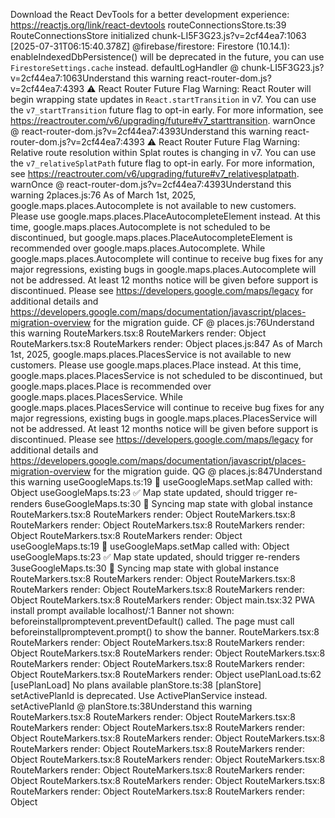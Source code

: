 Download the React DevTools for a better development experience: https://reactjs.org/link/react-devtools
routeConnectionsStore.ts:39 RouteConnectionsStore initialized
chunk-LI5F3G23.js?v=2cf44ea7:1063 [2025-07-31T06:15:40.378Z] @firebase/firestore: Firestore (10.14.1): enableIndexedDbPersistence() will be deprecated in the future, you can use `FirestoreSettings.cache` instead.
defaultLogHandler @ chunk-LI5F3G23.js?v=2cf44ea7:1063Understand this warning
react-router-dom.js?v=2cf44ea7:4393 ⚠️ React Router Future Flag Warning: React Router will begin wrapping state updates in `React.startTransition` in v7. You can use the `v7_startTransition` future flag to opt-in early. For more information, see https://reactrouter.com/v6/upgrading/future#v7_starttransition.
warnOnce @ react-router-dom.js?v=2cf44ea7:4393Understand this warning
react-router-dom.js?v=2cf44ea7:4393 ⚠️ React Router Future Flag Warning: Relative route resolution within Splat routes is changing in v7. You can use the `v7_relativeSplatPath` future flag to opt-in early. For more information, see https://reactrouter.com/v6/upgrading/future#v7_relativesplatpath.
warnOnce @ react-router-dom.js?v=2cf44ea7:4393Understand this warning
2places.js:76 As of March 1st, 2025, google.maps.places.Autocomplete is not available to new customers. Please use google.maps.places.PlaceAutocompleteElement instead. At this time, google.maps.places.Autocomplete is not scheduled to be discontinued, but google.maps.places.PlaceAutocompleteElement is recommended over google.maps.places.Autocomplete. While google.maps.places.Autocomplete will continue to receive bug fixes for any major regressions, existing bugs in google.maps.places.Autocomplete will not be addressed. At least 12 months notice will be given before support is discontinued. Please see https://developers.google.com/maps/legacy for additional details and https://developers.google.com/maps/documentation/javascript/places-migration-overview for the migration guide.
CF @ places.js:76Understand this warning
RouteMarkers.tsx:8 RouteMarkers render: Object
RouteMarkers.tsx:8 RouteMarkers render: Object
places.js:847 As of March 1st, 2025, google.maps.places.PlacesService is not available to new customers. Please use google.maps.places.Place instead. At this time, google.maps.places.PlacesService is not scheduled to be discontinued, but google.maps.places.Place is recommended over google.maps.places.PlacesService. While google.maps.places.PlacesService will continue to receive bug fixes for any major regressions, existing bugs in google.maps.places.PlacesService will not be addressed. At least 12 months notice will be given before support is discontinued. Please see https://developers.google.com/maps/legacy for additional details and https://developers.google.com/maps/documentation/javascript/places-migration-overview for the migration guide.
QG @ places.js:847Understand this warning
useGoogleMaps.ts:19 🔧 useGoogleMaps.setMap called with: Object
useGoogleMaps.ts:23 ✅ Map state updated, should trigger re-renders
6useGoogleMaps.ts:30 🔄 Syncing map state with global instance
RouteMarkers.tsx:8 RouteMarkers render: Object
RouteMarkers.tsx:8 RouteMarkers render: Object
RouteMarkers.tsx:8 RouteMarkers render: Object
RouteMarkers.tsx:8 RouteMarkers render: Object
useGoogleMaps.ts:19 🔧 useGoogleMaps.setMap called with: Object
useGoogleMaps.ts:23 ✅ Map state updated, should trigger re-renders
3useGoogleMaps.ts:30 🔄 Syncing map state with global instance
RouteMarkers.tsx:8 RouteMarkers render: Object
RouteMarkers.tsx:8 RouteMarkers render: Object
RouteMarkers.tsx:8 RouteMarkers render: Object
RouteMarkers.tsx:8 RouteMarkers render: Object
main.tsx:32 PWA install prompt available
localhost/:1 Banner not shown: beforeinstallpromptevent.preventDefault() called. The page must call beforeinstallpromptevent.prompt() to show the banner.
RouteMarkers.tsx:8 RouteMarkers render: Object
RouteMarkers.tsx:8 RouteMarkers render: Object
RouteMarkers.tsx:8 RouteMarkers render: Object
RouteMarkers.tsx:8 RouteMarkers render: Object
RouteMarkers.tsx:8 RouteMarkers render: Object
RouteMarkers.tsx:8 RouteMarkers render: Object
usePlanLoad.ts:62 [usePlanLoad] No plans available
planStore.ts:38 [planStore] setActivePlanId is deprecated. Use ActivePlanService instead.
setActivePlanId @ planStore.ts:38Understand this warning
RouteMarkers.tsx:8 RouteMarkers render: Object
RouteMarkers.tsx:8 RouteMarkers render: Object
RouteMarkers.tsx:8 RouteMarkers render: Object
RouteMarkers.tsx:8 RouteMarkers render: Object
RouteMarkers.tsx:8 RouteMarkers render: Object
RouteMarkers.tsx:8 RouteMarkers render: Object
RouteMarkers.tsx:8 RouteMarkers render: Object
RouteMarkers.tsx:8 RouteMarkers render: Object
RouteMarkers.tsx:8 RouteMarkers render: Object
RouteMarkers.tsx:8 RouteMarkers render: Object
RouteMarkers.tsx:8 RouteMarkers render: Object
RouteMarkers.tsx:8 RouteMarkers render: Object
